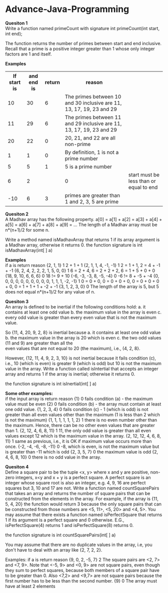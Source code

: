 # Advance-Java-Programming
<b>Quesiton 1</b><br>
 Write a function named primeCount with signature
   int primeCount(int start, int end);

The function returns the number of primes between start and end inclusive. Recall that a prime is a positive integer greater than 1 whose only integer factors  are 1 and itself.

<b>Examples</b></br>
<table>
	<tr>
		<th>If start is</th>
		<th>and end is</th>
		<th>return</th>
		<th>reason</th>
	</tr>
	<tr>
		<td>10</td>	
		<td>30</td>	
		<td>6</td>	
		<td>The primes between 10 and 30 inclusive are 11, 13, 17, 19, 23 and 29</td>
	</tr>
	<tr>
		<td>11</td>	
		<td>29</td>	
		<td>6</td>	
		<td>The primes between 11 and 29 inclusive are 11, 13, 17, 19, 23 and 29</td>
	</tr>
	<tr>
		<td>20</td>
		<td>22</td>
		<td>0</td>
		<td>20, 21, and 22 are all non-prime</td>
	</tr>
	<tr>
		<td>1</td>
		<td>1</td>	
		<td>0</td>
		<td>By definition, 1 is not a prime number</td>
	</tr>
	<tr>
		<td>5</td>
		<td>5</td>
		<td>1</td>
		<td>5 is a prime number</td>
	</tr>
	<tr>
		<td>6</td>
		<td>2<td>
		<td>0</td>
		<td>start must be less than or equal to end</td>
	</tr>
	<tr>
		<td>-10</td>
		<td>6</td>
		<td>3</td>
		<td>primes are greater than 1 and 2, 3, 5 are  prime</td>
	</tr>
</table>

<b>Quesiton 2</b><br>
A Madhav array has the following property. 
   a[0] = a[1] + a[2] = a[3] + a[4] + a[5] = a[6] + a[7] + a[8] + a[9] = ...
The length of a Madhav array must be n*(n+1)/2 for some n.

Write a method named isMadhavArray that returns 1 if its array argument is a Madhav array, otherwise it returns 0. 
the function signature is
   int isMadhavArray(int[ ] a)


<b>Examples</b></br>
if a is 	return	reason
{2, 1, 1}	1	2 + 1 + 1
{2, 1, 1, 4, -1, -1}	1	2 = 1 + 1, 2 = 4 + -1 + -1
{6, 2, 4, 2, 2, 2, 1, 5, 0, 0}	1	6 = 2 + 4, 6 = 2 + 2 + 2, 6 = 1 + 5 + 0 + 0
{18, 9, 10, 6, 6, 6}	0	18 != 9 + 10
{-6, -3, -3, 8, -5, -4}	0	-6 != 8 + -5 + -4
{0, 0, 0, 0, 0, 0, 0, 0, 0, 0, 1, 1, 1, -2, -1}	1	0 = 0 + 0, 0 = 0 + 0 + 0, 0 = 0 + 0 + 0 + 0, 
0 = 1 + 1 + 1 + -2 + -1
{3, 1, 2, 3, 0}	0	The length of the array is 5, but 5 does not equal n*(n+1)/2 for any value of n.


<b>Quesiton 3</b><br>
An array is defined to be inertial if the following conditions hold:
 a. it contains at least one odd value
 b. the maximum value in the array is even
 c. every odd value is greater than every even value that is not the maximum value. 

So {11, 4, 20, 9, 2, 8} is inertial because 
 a. it contains at least one odd value
 b. the maximum value in the array is 20 which is even
 c. the two odd values (11 and 9) are greater than all the      
    even values that are not equal to 20 (the maximum), i.e., (4, 2, 8}. 

However, {12, 11, 4, 9, 2, 3, 10} is not inertial because it fails condition (c), i.e., 10 (which is even) is greater 9 (which is odd) but 10 is not the maximum value in the array.
Write a function called isIntertial that accepts an integer array and returns 1 if the array is inertial; otherwise it returns 0. 

the function signature is 
	int isInertial(int[ ] a) 

<b>Some other examples:</b></br> 
if the input array is	return	reason
{1}	0	fails condition (a) - the maximum value must be even
{2}	0	fails condition (b) - the array must contain at least one odd value.
{1, 2, 3, 4}	0	fails condition (c) - 1 (which is odd) is not greater than all even values other than the maximum (1 is less than 2 which is not the maximum)
{1, 1, 1, 1, 1, 1, 2}	1	there is no even number other than the maximum. Hence, there can be no other even values  that are greater than 1.
{2, 12, 4, 6, 8, 11}	1	11, the only odd value is greater than all even values except 12 which is the maximum value in the array.
{2, 12, 12, 4, 6, 8, 11}	1	same as previous, i.e., it is OK if maximum value occurs more than once.
{-2, -4, -6, -8, -11}	0	-8, which is even, is not the maximum value but is greater than -11 which is odd
{2, 3, 5, 7}	0	the maximum value is odd
{2, 4, 6, 8, 10}	0	there is no odd value in the array.

<b>Quesiton 4</b><br>
Define a square pair to be the tuple <x, y> where x and y are positive, non-zero integers, x<y and x + y is a perfect square. A perfect square is an integer whose square root is also an integer, e.g. 4, 9, 16 are perfect squares but 3, 10 and 17 are not. Write a function named countSquarePairs that takes an array and returns the number of square pairs that can be constructed from the elements in the array. For example, if the array is {11, 5, 4, 20} the function would return 3 because the only square pairs that can be constructed from those numbers are <5, 11>, 
<5, 20> and <4, 5>.  You may assume that there exists a function named isPerfectSquare that returns 1 if its argument is a perfect square and 0 otherwise. E.G., isPerfectSquare(4) returns 1 and isPerfectSquare(8) returns 0.

the function signature is
	int countSquarePairs(int[ ] a)

You may assume that there are no duplicate values in the array, i.e, you don't have to deal with an array like {2, 7, 2, 2}.

Examples:
if a is	return	reason
{9, 0, 2, -5, 7}	2	The square pairs are <2, 7> and <7, 9>. Note that <-5, 9> and <0, 9> are not square pairs, even though they sum to perfect squares, because both members of a square pair have to be greater than 0. Also <7,2> and <9,7> are not square pairs because the first number has to be less than the second number.
{9}	0	The array must have at least 2 elements


